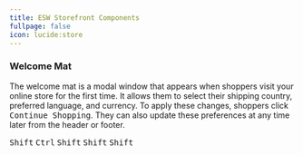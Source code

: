 ```yaml
---
title: ESW Storefront Components
fullpage: false
icon: lucide:store
---
```




### Welcome Mat

The welcome mat is a modal window that appears when shoppers visit your online store for the first time. It allows them to select their shipping country, preferred language, and currency. To apply these changes, shoppers click <kbd class="px-3 py-2 text-sm font-semibold text-gray-900 bg-white border border-gray-200 rounded-lg shadow-outer">Continue Shopping</kbd>. They can also update these preferences at any time later from the header or footer.

<kbd class="px-3 py-2 text-sm font-semibold text-gray-900 bg-white border border-gray-200 rounded-lg shadow-outer">Shift</kbd>
<kbd class="px-3 py-2.5 text-sm font-semibold text-gray-900 bg-gray-100 border border-white rounded-lg shadow-custom">Ctrl</kbd>
<kbd class="px-3 py-2 text-sm font-semibold text-gray-900 bg-white dark:bg-neutral-800 border border-gray-200 dark:border-neutral-700 rounded-lg shadow">Shift</kbd>
<kbd class="px-3 py-2 text-sm font-semibold text-gray-900 bg-white dark:bg-neutral-800 border border-gray-200 dark:border-neutral-700 rounded-lg shadow-lg">Shift</kbd>
<kbd class="px-3 py-2 text-sm font-semibold text-gray-900 dark:text-white bg-white dark:bg-neutral-800 border border-gray-200 dark:border-neutral-700 rounded-lg shadow-lg dark:shadow-[0_4px_12px_rgba(0,0,0,0.4)]">
  Shift
</kbd>


